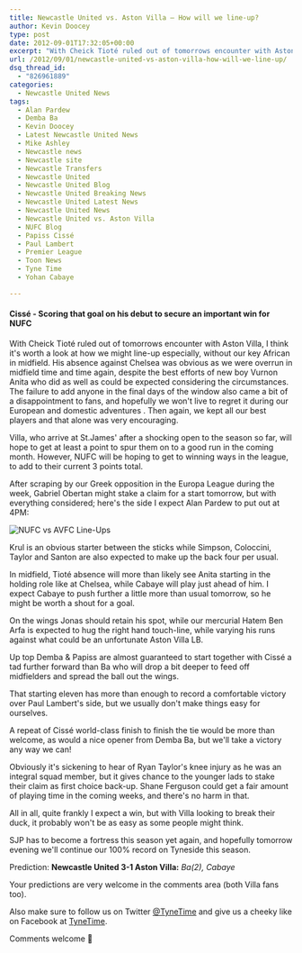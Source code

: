 ```yaml
---
title: Newcastle United vs. Aston Villa – How will we line-up?
author: Kevin Doocey
type: post
date: 2012-09-01T17:32:05+00:00
excerpt: "With Cheick Tioté ruled out of tomorrows encounter with Aston Villa, I think it's worth a look at how we might line-up especially, without our key African in midfield. His absence against.."
url: /2012/09/01/newcastle-united-vs-aston-villa-how-will-we-line-up/
dsq_thread_id:
  - "826961889"
categories:
  - Newcastle United News
tags:
  - Alan Pardew
  - Demba Ba
  - Kevin Doocey
  - Latest Newcastle United News
  - Mike Ashley
  - Newcastle news
  - Newcastle site
  - Newcastle Transfers
  - Newcastle United
  - Newcastle United Blog
  - Newcastle United Breaking News
  - Newcastle United Latest News
  - Newcastle United News
  - Newcastle United vs. Aston Villa
  - NUFC Blog
  - Papiss Cissé
  - Paul Lambert
  - Premier League
  - Toon News
  - Tyne Time
  - Yohan Cabaye

---
```

#### Cissé - Scoring **that** goal on his debut to secure an important win for NUFC

With Cheick Tioté ruled out of tomorrows encounter with Aston Villa, I think it's worth a look at how we might line-up especially, without our key African in midfield. His absence against Chelsea was obvious as we were overrun in midfield time and time again, despite the best efforts of new boy Vurnon Anita who did as well as could be expected considering the circumstances. The failure to add anyone in the final days of the window also came a bit of a disappointment to fans, and hopefully we won't live to regret it during our European and domestic adventures . Then again, we kept all our best players and that alone was very encouraging.

Villa, who arrive at St.James' after a shocking open to the season so far, will hope to get at least a point to spur them on to a good run in the coming month. However, NUFC will be hoping to get to winning ways in the league, to add to their current 3 points total.

After scraping by our Greek opposition in the Europa League during the week, Gabriel Obertan might stake a claim for a start tomorrow, but with everything considered; here's the side I expect Alan Pardew to put out at 4PM:

![NUFC vs AVFC Line-Ups](https://www.tynetime.com/wp-content/uploads/2012/09/NUFC-vs-AVFC.jpg "NUFC-vs-AVFC")

Krul is an obvious starter between the sticks while Simpson, Coloccini, Taylor and Santon are also expected to make up the back four per usual.

In midfield, Tioté absence will more than likely see Anita starting in the holding role like at Chelsea, while Cabaye will play just ahead of him. I expect Cabaye to push further a little more than usual tomorrow, so he might be worth a shout for a goal.

On the wings Jonas should retain his spot, while our mercurial Hatem Ben Arfa is expected to hug the right hand touch-line, while varying his runs against what could be an unfortunate Aston Villa LB.

Up top Demba & Papiss are almost guaranteed to start together with Cissé a tad further forward than Ba who will drop a bit deeper to feed off midfielders and spread the ball out the wings.

That starting eleven has more than enough to record a comfortable victory over Paul Lambert's side, but we usually don't make things easy for ourselves.

A repeat of Cissé world-class finish to finish the tie would be more than welcome, as would a nice opener from Demba Ba, but we'll take a victory any way we can!

Obviously it's sickening to hear of Ryan Taylor's knee injury as he was an integral squad member, but it gives chance to the younger lads to stake their claim as first choice back-up. Shane Ferguson could get a fair amount of playing time in the coming weeks, and there's no harm in that.

All in all, quite frankly I expect a win, but with Villa looking to break their duck, it probably won't be as easy as some people might think.

SJP has to become a fortress this season yet again, and hopefully tomorrow evening we'll continue our 100% record on Tyneside this season.

Prediction: **Newcastle United 3-1 Aston Villa:** _Ba(2), Cabaye_

Your predictions are very welcome in the comments area (both Villa fans too).

Also make sure to follow us on Twitter [@TyneTime][1] and give us a cheeky like on Facebook at [TyneTime][2].

Comments welcome 🙂

 [1]: https://twitter.com/
 [2]: http://www.facebook.com/tynetime
